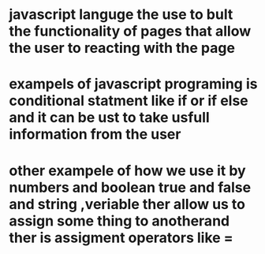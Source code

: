 # javascript languge the use to bult the functionality of pages that allow the user to reacting with the page 

# exampels of javascript programing is conditional statment like if or if else and it can be ust to take usfull information from the user 

# other exampele of how we use it by   numbers and boolean true and false and string ,veriable ther allow us to assign some thing to anotherand ther is assigment operators like =